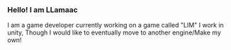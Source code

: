 ### Hello! I am LLamaac
I am a game developer currently working on a game called "LIM"
I work in unity, Though I would like to eventually move to another engine/Make my own!
